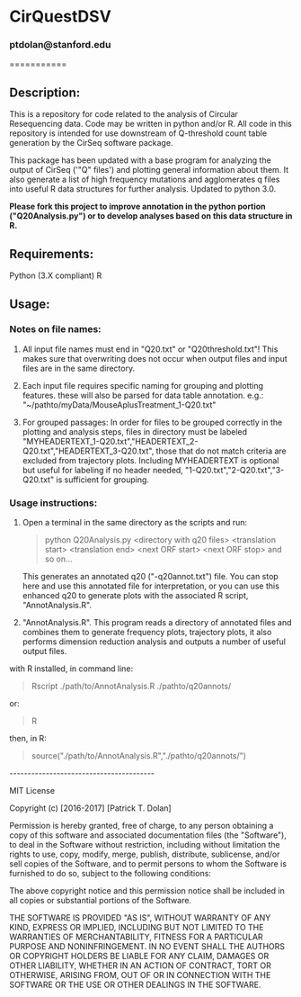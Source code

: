<h1>CirQuestDSV</h1>
<h3>ptdolan@stanford.edu</h3>
===========
<h2>Description:</h2>

This is a repository for code related to the analysis of Circular Resequencing data. Code may be written in python and/or R.
All code in this repository is intended for use downstream of Q-threshold count table generation by the CirSeq software package.

This package has been updated with a base program for analyzing the output of CirSeq ('"Q" files') and plotting general information about them. It also generate a list of high frequency mutations and agglomerates q files into useful R data structures for further analysis. Updated to python 3.0. 

**Please fork this project to improve annotation in the python portion ("Q20Analysis.py") or to develop analyses based on this data structure in R.**

<h2>Requirements:</h2>
Python (3.X compliant)
R

<h2>Usage:</h2>

<h3>Notes on file names:</h3>

1. All input file names must end in "Q20.txt" or "Q20threshold.txt"!
 	This makes sure that overwriting does not occur when output files and input files are in the same directory.
	
 2. Each input file requires specific naming for grouping and plotting features. these will also be parsed for data table annotation.
	e.g.: "~/pathto/myData/MouseAplusTreatment_1-Q20.txt"

 3. For grouped passages:
 	In order for files to be grouped correctly in the plotting and analysis steps, files in directory must be labeled "MYHEADERTEXT_1-Q20.txt","HEADERTEXT_2-Q20.txt","HEADERTEXT_3-Q20.txt", those that do not match criteria are excluded from trajectory plots. Including MYHEADERTEXT is optional but useful for labeling if no header needed, "1-Q20.txt","2-Q20.txt","3-Q20.txt" is sufficient for grouping. 

<h3>Usage instructions:</h3>

1. Open a terminal in the same directory as the scripts and run: 

    > python Q20Analysis.py \<directory with q20 files> \<translation start> \<translation end> \<next ORF start> \<next ORF stop> and so on...

    This generates an annotated q20 ("-q20annot.txt") file. You can stop here and use this annotated file for interpretation, or you can use this enhanced q20 to generate plots with the associated R script, "AnnotAnalysis.R". 
    
2. "AnnotAnalysis.R". This program reads a directory of annotated files and combines them to generate frequency plots, trajectory plots, it also performs dimension reduction analysis and outputs a number of useful output files. 

with R installed, in command line: 
> Rscript ./path/to/AnnotAnalysis.R ./pathto/q20annots/

or: 

> R

then, in R: 

> source("./path/to/AnnotAnalysis.R","./pathto/q20annots/")

_-_-_-_-_-_-_-_-_-_-_-_-_-_-_-_-_-_-_-_-_-_-_-_-_-_-_-_-_-_-_-_-_-_-_-_-_-_-_-_-


MIT License

Copyright (c) [2016-2017] [Patrick T. Dolan]

Permission is hereby granted, free of charge, to any person obtaining a copy of this software and associated documentation files (the "Software"), to deal in the Software without restriction, including without limitation the rights to use, copy, modify, merge, publish, distribute, sublicense, and/or sell copies of the Software, and to permit persons to whom the Software is furnished to do so, subject to the following conditions:

The above copyright notice and this permission notice shall be included in all copies or substantial portions of the Software.

THE SOFTWARE IS PROVIDED "AS IS", WITHOUT WARRANTY OF ANY KIND, EXPRESS OR IMPLIED, INCLUDING BUT NOT LIMITED TO THE WARRANTIES OF MERCHANTABILITY, FITNESS FOR A PARTICULAR PURPOSE AND NONINFRINGEMENT. IN NO EVENT SHALL THE AUTHORS OR COPYRIGHT HOLDERS BE LIABLE FOR ANY CLAIM, DAMAGES OR OTHER LIABILITY, WHETHER IN AN ACTION OF CONTRACT, TORT OR OTHERWISE, ARISING FROM, OUT OF OR IN CONNECTION WITH THE SOFTWARE OR THE USE OR OTHER DEALINGS IN THE SOFTWARE.
